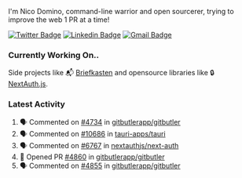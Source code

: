 
I'm Nico Domino, command-line warrior and open sourcerer, trying to improve the web 1 PR at a time!

[![Twitter Badge](https://img.shields.io/badge/-@ndom91-1ca0f1?style=flat-square&labelColor=1ca0f1&logo=twitter&logoColor=white&link=https://twitter.com/ndom91)](https://twitter.com/ndom91) [![Linkedin Badge](https://img.shields.io/badge/-ndom91-blue?style=flat-square&logo=Linkedin&logoColor=white&link=https://www.linkedin.com/in/ndom91/)](https://www.linkedin.com/in/ndom91/) [![Gmail Badge](https://img.shields.io/badge/-yo@ndo.dev-c14438?style=flat-square&logo=mail.ru&logoColor=white&link=mailto:yo@ndo.dev)](mailto:yo@ndo.dev)

### Currently Working On..

Side projects like 📬 [Briefkasten](https://briefkastenhq.com) and opensource libraries like 🔒 [NextAuth.js](https://github.com/nextauthjs/next-auth).

<!--START_SECTION_PROFILE_VIEWS:readme-info-->
<!--END_SECTION_PROFILE_VIEWS:readme-info-->

<!--START_SECTION_DAILY_COMMIT:readme-info-->
<!--END_SECTION_DAILY_COMMIT:readme-info-->

<!--START_SECTION_WEEKLY_COMMIT:readme-info-->
<!--END_SECTION_WEEKLY_COMMIT:readme-info-->

### Latest Activity

<!--START_SECTION:activity-->
1. 🗣 Commented on [#4734](https://github.com/gitbutlerapp/gitbutler/issues/4734#issuecomment-2340045595) in [gitbutlerapp/gitbutler](https://github.com/gitbutlerapp/gitbutler)
2. 🗣 Commented on [#10686](https://github.com/tauri-apps/tauri/issues/10686#issuecomment-2339512554) in [tauri-apps/tauri](https://github.com/tauri-apps/tauri)
3. 🗣 Commented on [#6767](https://github.com/nextauthjs/next-auth/pull/6767#issuecomment-2339509136) in [nextauthjs/next-auth](https://github.com/nextauthjs/next-auth)
4. 💪 Opened PR [#4860](https://github.com/gitbutlerapp/gitbutler/pull/4860) in [gitbutlerapp/gitbutler](https://github.com/gitbutlerapp/gitbutler)
5. 🗣 Commented on [#4855](https://github.com/gitbutlerapp/gitbutler/pull/4855#issuecomment-2337636668) in [gitbutlerapp/gitbutler](https://github.com/gitbutlerapp/gitbutler)
<!--END_SECTION:activity-->
